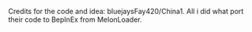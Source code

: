 Credits for the code and idea: bluejaysFay420/China1. 
All i did what port their code to BepInEx from MelonLoader.
